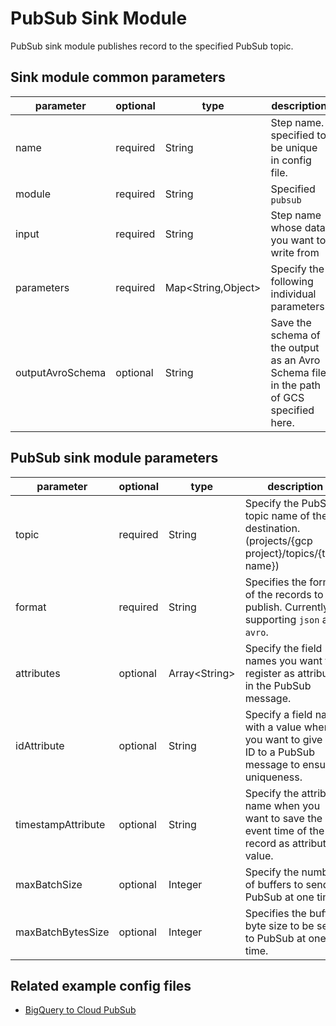# PubSub Sink Module

PubSub sink module publishes record to the specified PubSub topic.

## Sink module common parameters

| parameter | optional | type | description |
| --- | --- | --- | --- |
| name | required | String | Step name. specified to be unique in config file. |
| module | required | String | Specified `pubsub` |
| input | required | String | Step name whose data you want to write from |
| parameters | required | Map<String,Object\> | Specify the following individual parameters. |
| outputAvroSchema | optional | String | Save the schema of the output as an Avro Schema file in the path of GCS specified here. |

## PubSub sink module parameters

| parameter | optional | type | description |
| --- | --- | --- | --- |
| topic | required | String | Specify the PubSub topic name of the destination. (projects/{gcp project}/topics/{topic name}) |
| format | required | String | Specifies the format of the records to publish. Currently supporting `json` and `avro`. |
| attributes | optional | Array<String\> | Specify the field names you want to register as attributes in the PubSub message. |
| idAttribute | optional | String | Specify a field name with a value when you want to give an ID to a PubSub message to ensure uniqueness. |
| timestampAttribute | optional | String | Specify the attribute name when you want to save the event time of the record as attribute value. |
| maxBatchSize | optional | Integer | Specify the number of buffers to send to PubSub at one time. |
| maxBatchBytesSize | optional | Integer | Specifies the buffer byte size to be sent to PubSub at one time. |

## Related example config files

* [BigQuery to Cloud PubSub](../../../../examples/bigquery-to-pubsub.json)
